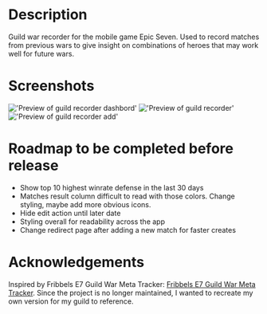 # Description

Guild war recorder for the mobile game Epic Seven. Used to record matches from previous wars to give insight on combinations of heroes that may work well for future wars. 

# Screenshots

!['Preview of guild recorder dashbord'](https://user-images.githubusercontent.com/61166862/179448100-ce75176b-7cd2-4f83-8203-7f7e8beef25a.png)
!['Preview of guild recorder'](https://user-images.githubusercontent.com/61166862/179448076-0dafd1e3-4853-4c54-9ac1-c5aadb73a474.png)
!['Preview of guild recorder add'](https://user-images.githubusercontent.com/61166862/179343061-d546d608-4aaa-47dc-be5e-fa08d5853d8e.png)

# Roadmap to be completed before release

* Show top 10 highest winrate defense in the last 30 days
* Matches result column difficult to read with those colors. Change styling, maybe add more obvious icons.
* Hide edit action until later date
* Styling overall for readability across the app
* Change redirect page after adding a new match for faster creates

# Acknowledgements

Inspired by Fribbels E7 Guild War Meta Tracker: [Fribbels E7 Guild War Meta Tracker](https://fribbels.github.io/e7/gw-meta.html). Since the project is no longer maintained, I wanted to recreate my own version for my guild to reference.

